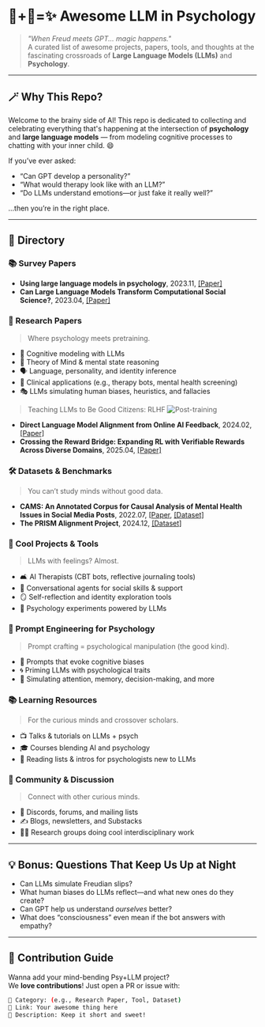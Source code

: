 # 🤖+🧠=✨ Awesome LLM in Psychology

> _"When Freud meets GPT... magic happens."_  
> A curated list of awesome projects, papers, tools, and thoughts at the fascinating crossroads of **Large Language Models (LLMs)** and **Psychology**.

---

## 🪄 Why This Repo?

Welcome to the brainy side of AI! This repo is dedicated to collecting and celebrating everything that's happening at the intersection of **psychology** and **large language models** — from modeling cognitive processes to chatting with your inner child. 😄

If you’ve ever asked:
- “Can GPT develop a personality?”
- “What would therapy look like with an LLM?”
- “Do LLMs understand emotions—or just fake it really well?”

…then you’re in the right place.

---

## 🧭 Directory

### 📚 Survey Papers
- **Using large language models in psychology**, 2023.11, [[Paper]](https://static1.squarespace.com/static/53d29678e4b04e06965e9423/t/6566e06ac95b0b61f8810a99/1701240942374/2023+--+LLMs+psychology.pdf)
- **Can Large Language Models Transform Computational Social Science?**, 2023.04, [[Paper]](https://arxiv.org/pdf/2305.03514)


### 🧪 Research Papers
> Where psychology meets pretraining.

- 🧬 Cognitive modeling with LLMs  
- 🧠 Theory of Mind & mental state reasoning  
- 🗣️ Language, personality, and identity inference  
- 🏥 Clinical applications (e.g., therapy bots, mental health screening)  
- 🎭 LLMs simulating human biases, heuristics, and fallacies

> Teaching LLMs to Be Good Citizens: RLHF
![Post-training](https://github.com/user-attachments/assets/766fd9c5-983e-4700-9fa2-85f8aa0909df)

- **Direct Language Model Alignment from Online AI Feedback**, 2024.02, [[Paper]](https://arxiv.org/pdf/2402.04792)
- **Crossing the Reward Bridge: Expanding RL with Verifiable Rewards Across Diverse Domains**, 2025.04, [[Paper]](https://arxiv.org/pdf/2503.23829)
### 🛠️ Datasets & Benchmarks
> You can’t study minds without good data.
- **CAMS: An Annotated Corpus for Causal Analysis of Mental Health Issues in Social Media Posts**, 2022.07, [[Paper](https://arxiv.org/pdf/2207.04674), [[Dataset]](https://github.com/drmuskangarg/CAMS)
- **The PRISM Alignment Project**, 2024.12, [[Dataset]](https://github.com/HannahKirk/prism-alignment)

### 🤖 Cool Projects & Tools
> LLMs with feelings? Almost.

- 🛋️ AI Therapists (CBT bots, reflective journaling tools)  
- 👯 Conversational agents for social skills & support  
- 🪞 Self-reflection and identity exploration tools  
- 🧪 Psychology experiments powered by LLMs

### 🎨 Prompt Engineering for Psychology
> Prompt crafting = psychological manipulation (the good kind).

- 📐 Prompts that evoke cognitive biases  
- 🌀 Priming LLMs with psychological traits  
- 🧠 Simulating attention, memory, decision-making, and more

### 📚 Learning Resources
> For the curious minds and crossover scholars.

- 📺 Talks & tutorials on LLMs + psych  
- 🎓 Courses blending AI and psychology  
- 📖 Reading lists & intros for psychologists new to LLMs

### 💬 Community & Discussion
> Connect with other curious minds.

- 🔗 Discords, forums, and mailing lists  
- ✍️ Blogs, newsletters, and Substacks  
- 🧑‍🔬 Research groups doing cool interdisciplinary work

---

## 💡 Bonus: Questions That Keep Us Up at Night

- Can LLMs simulate Freudian slips?  
- What human biases do LLMs reflect—and what new ones do they create?  
- Can GPT help us understand *ourselves* better?  
- What does “consciousness” even mean if the bot answers with empathy?

---

## 🌈 Contribution Guide

Wanna add your mind-bending Psy+LLM project?  
We **love contributions**! Just open a PR or issue with:

```bash
📁 Category: (e.g., Research Paper, Tool, Dataset)
🔗 Link: Your awesome thing here
📝 Description: Keep it short and sweet!
